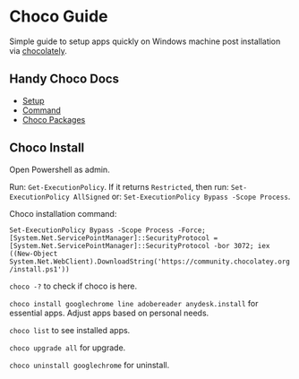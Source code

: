 # Choco Guide

Simple guide to setup apps quickly on Windows machine post installation via [chocolately](https://chocolatey.org/).

## Handy Choco Docs
- [Setup](https://docs.chocolatey.org/en-us/choco/setup)
- [Command](https://docs.chocolatey.org/en-us/choco/commands/)
- [Choco Packages](https://community.chocolatey.org/packages)

## Choco Install
Open Powershell as admin.

Run: `Get-ExecutionPolicy`. If it returns `Restricted`, then run: `Set-ExecutionPolicy AllSigned` or: `Set-ExecutionPolicy Bypass -Scope Process`.

Choco installation command: 

```Set-ExecutionPolicy Bypass -Scope Process -Force; [System.Net.ServicePointManager]::SecurityProtocol = [System.Net.ServicePointManager]::SecurityProtocol -bor 3072; iex ((New-Object System.Net.WebClient).DownloadString('https://community.chocolatey.org/install.ps1'))```

`choco -?` to check if choco is here.

`choco install googlechrome line adobereader anydesk.install` for essential apps. Adjust apps based on personal needs.

`choco list` to see installed apps.

`choco upgrade all` for upgrade.

`choco uninstall googlechrome` for uninstall. 
